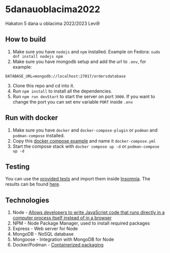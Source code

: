 # 5danauoblacima2022
Hakaton 5 dana u oblacima 2022/2023 Levi9

## How to build
1) Make sure you have `nodejs` and `npm` installed.
Example on Fedora: `sudo dnf install nodejs npm`
2) Make sure you have mongodb setup and add the url to `.env`, for example:
```
DATABASE_URL=mongodb://localhost:27017/ordersdatabase
```
3) Clone this repo and cd into it.
4) Run `npm install` to install all the dependencies.
5) Run `npm run devStart` to start the server on port `3000`. If you want to change the port you can set env variable `PORT` inside `.env`

## Run with docker
1) Make sure you have `docker` and `docker-compose-plugin` or `podman` and `podman-compose` installed.
2) Copy this [docker compose example](https://raw.githubusercontent.com/aleksasiriski/5danauoblacima2022/main/docker-compose.example.yml) and name it `docker-compose.yml`
3) Start the compose stack with `docker compose up -d` or `podman-compose up -d`

## Testing
You can use the [provided tests](https://raw.githubusercontent.com/aleksasiriski/5danauoblacima2022/main/Insomnia_2022-11-16.json) and import them inside [Insomnia](https://insomnia.rest/).
The results can be found [here](https://github.com/aleksasiriski/5danauoblacima2022/tree/main/results).

## Technologies
1) Node - [Allows developers to write JavaScript code that runs directly in a computer process itself instead of in a browser](https://www.codecademy.com/article/what-is-node)
2) NPM - Node Package Manager, used to install required packages
3) Express - Web server for Node
4) MongoDB - NoSQL database
5) Mongoose - Integration with MongoDB for Node
6) Docker/Podman - [Containerized packaging](https://docs.docker.com/get-started/overview/)